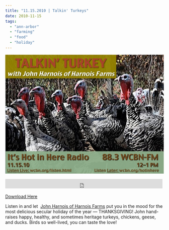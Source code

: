 ```yaml
---
title: "11.15.2010 | Talkin' Turkeys"
date: 2010-11-15
tags: 
  - "ann-arbor"
  - "farming"
  - "food"
  - "holiday"
---
```


![Picture](images/5716081_orig1.jpg)

<iframe src="https://archive.org/embed/SNREHotInHere/2010-11-15_TalkingTurkeys.mp3" width="500" height="30" frameborder="0" webkitallowfullscreen="true" mozallowfullscreen="true" allowfullscreen></iframe>

[Download Here](https://archive.org/download/SNREHotInHere/2010-11-15_TalkingTurkeys.mp3)

Listen in and let  [John Harnois of Harnois Farms](http://www.realtimefarms.com/farm/harnois-farms) put you in the mood for the most deli­cious secular holiday of the year — THANKSGIVING! John hand-raises happy, healthy, and sometimes heritage turkeys, chickens, geese, and ducks. Birds so well-lived, you can taste the love!
